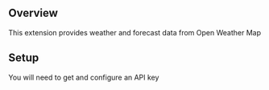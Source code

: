 ## Overview

This extension provides weather and forecast data from Open Weather Map

## Setup

You will need to get and configure an API key
